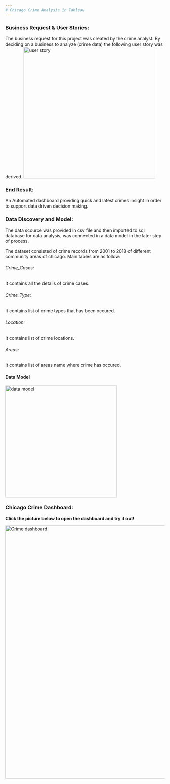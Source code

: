 ```yaml
---
# Chicago Crime Analysis in Tableau 
---
```


<h3>Business Request & User Stories:</h3> 
The business request for this project was created by the crime analyst. By deciding on a business to analyze (crime data) the following user story was derived.

<img width="416" alt="user story" src="https://user-images.githubusercontent.com/25719763/123799250-e1386780-d89c-11eb-9e1a-f9e8e88ca7cb.png">


 <h3>End Result: </h3>
 An Automated dashboard providing quick and latest crimes insight in order to support data driven decision making.
 
 <h3>Data Discovery and Model:</h3>
The data scource was provided in csv file and then imported to sql database for data analysis, was connected in a data model in the later step of process.

The dataset consisted of crime records from 2001 to 2018 of different community areas of chicago.
Main tables are as follow:

 <h6> Crime_Cases:</h6> 
   It contains all the details of crime cases.
  
 <h6> Crime_Type:</h6>
   It contains list of crime types that has been occured.
  
 <h6> Location:</h6>
   It contains list of crime locations.
     
 <h6> Areas:</h6>
   It contains list of areas name where crime has occured.
 
   <h4>Data Model</h4>
       <img width="353" alt="data model" src="https://user-images.githubusercontent.com/25719763/123807295-9589bc00-d8a4-11eb-96b6-700fec7f04ef.png">
     
          
  <h3>Chicago Crime Dashboard:</h3>

**Click the picture below to open the dashboard and try it out!**   


 [<img width="800"  alt="Crime dashboard" src="https://user-images.githubusercontent.com/25719763/123544525-81a95300-d708-11eb-8716-cc8c5751aa30.png">](https://public.tableau.com/app/profile/hira3076/viz/Chicagocrime_16247197684870/Dashboard1)



